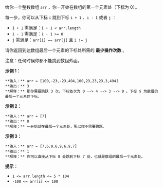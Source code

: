 给你一个整数数组 `arr` ，你一开始在数组的第一个元素处（下标为 0）。

每一步，你可以从下标 `i` 跳到下标 `i + 1` 、`i - 1` 或者 `j` ：

  * `i + 1` 需满足：`i + 1 < arr.length`
  * `i - 1` 需满足：`i - 1 >= 0`
  * `j` 需满足：`arr[i] == arr[j]` 且 `i != j`

请你返回到达数组最后一个元素的下标处所需的  **最少操作次数**  。

注意：任何时候你都不能跳到数组外面。



**示例 1：**

    
    
    **输入：** arr = [100,-23,-23,404,100,23,23,23,3,404]
    **输出：** 3
    **解释：** 那你需要跳跃 3 次，下标依次为 0 --> 4 --> 3 --> 9 。下标 9 为数组的最后一个元素的下标。
    

**示例 2：**

    
    
    **输入：** arr = [7]
    **输出：** 0
    **解释：** 一开始就在最后一个元素处，所以你不需要跳跃。
    

**示例 3：**

    
    
    **输入：** arr = [7,6,9,6,9,6,9,7]
    **输出：** 1
    **解释：** 你可以直接从下标 0 处跳到下标 7 处，也就是数组的最后一个元素处。
    



**提示：**

  * `1 <= arr.length <= 5 * 104`
  * `-108 <= arr[i] <= 108`

